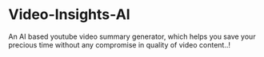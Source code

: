 # Video-Insights-AI
An AI based youtube video summary generator, which helps you save your precious time without any compromise in quality of video content..!
